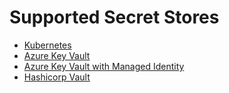 # Supported Secret Stores

* [Kubernetes](./kubernetes.md)
* [Azure Key Vault](./azure-keyvault.md)
* [Azure Key Vault with Managed Identity](./azure-keyvault-managed-identity.md)
* [Hashicorp Vault](./hashicorp-vault.md)
